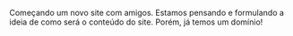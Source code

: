 Começando um novo site com amigos.
Estamos pensando e formulando a ideia de como será o conteúdo do site.
Porém, já temos um domínio!
